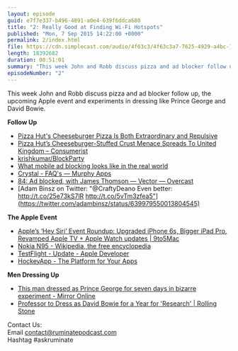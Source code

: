 ```yaml
---
layout: episode
guid: e7f7e337-b496-4891-a0e4-639f6ddca680
title: "2: Really Good at Finding Wi-Fi Hotspots"
published: "Mon, 7 Sep 2015 14:22:00 +0000"
permalink: 2/index.html
file: https://cdn.simplecast.com/audio/4f63c3/4f63c3a7-7625-4929-a4bc-1ef4cdcbca06/0017bda2-7a47-40bf-b7e7-c27152ab3714/e284f2b3_tc.mp3?aid=rss_feed&feed=7Rzwf7P6
length: 18392682
duration: 00:51:01
summary: "This week John and Robb discuss pizza and ad blocker follow up, the upcoming Apple event and experiments in dressing like Prince George and David Bowie."
episodeNumber: "2"
---
```


This week John and Robb discuss pizza and ad blocker follow up, the upcoming Apple event and experiments in dressing like Prince George and David Bowie.

**Follow Up**

*   [Pizza Hut's Cheeseburger Pizza Is Both Extraordinary and Repulsive](http://jezebel.com/pizza-huts-cheeseburger-pizza-is-both-extraordinary-an-1345132027)
*   [Pizza Hut’s Cheeseburger-Stuffed Crust Menace Spreads To United Kingdom – Consumerist](http://consumerist.com/2013/09/18/pizza-huts-cheeseburger-stuffed-crust-menace-spreads-to-united-kingdom/)
*   [krishkumar/BlockParty](https://github.com/krishkumar/BlockParty)
*   [What mobile ad blocking looks like in the real world](http://thenextweb.com/apple/2015/08/24/ios-9-content-blocking-will-transform-the-mobile-web-ive-tried-it/)
*   [Crystal - FAQ's — Murphy Apps](http://murphyapps.co/blog/2015/9/4/crystal-faqs)
*   [84: Ad blocked, with James Thomson — Vector — Overcast](https://overcast.fm/+BBrdJVS5A)
*   [Adam Binsz on Twitter: "@CraftyDeano Even better: http://t.co/25e73kS7lR http://t.co/5vTm3zfea5"](https://twitter.com/adambinsz/status/639979550013804545)

**The Apple Event**

*   [Apple’s ‘Hey Siri’ Event Roundup: Upgraded iPhone 6s, Bigger iPad Pro, Revamped Apple TV + Apple Watch updates | 9to5Mac](http://9to5mac.com/2015/09/04/apple-sep-9-iphone-6s-ipad-pro-apple-tv-watch/)
*   [Nokia N95 - Wikipedia, the free encyclopedia](https://en.wikipedia.org/wiki/Nokia_N95)
*   [TestFlight - Update - Apple Developer](https://developer.apple.com/testflight/update/)
*   [HockeyApp - The Platform for Your Apps](http://hockeyapp.net/features/)

**Men Dressing Up**

*   [This man dressed as Prince George for seven days in bizarre experiment - Mirror Online](http://www.mirror.co.uk/news/weird-news/man-dressed-prince-george-seven-6311659)
*   [Professor to Dress as David Bowie for a Year for 'Research' | Rolling Stone](http://www.rollingstone.com/music/news/professor-to-dress-as-david-bowie-for-a-year-for-research-20150818)

Contact Us:  
Email contact@ruminatepodcast.com  
Hashtag #askruminate
